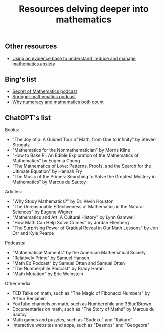 ﻿---
backlinks:
- title: Teaching Mathematics
  url: /memex/sense/Teaching/Mathematics/teaching-mathematics.html
title: Resources delving deeper into mathematics
---
## Other resources 

- [Using an evidence base to understand, reduce and manage mathematics anxiety](https://www.teachermagazine.com/au_en/articles/using-an-evidence-base-to-understand-reduce-and-manage-mathematics-anxiety)

## Bing's list 

- [Secret of Mathematics podcast](https://podcasts.ox.ac.uk/series/secrets-mathematics)
- [Springer mathematics podcast](https://www.springer.com/gp/campaign/mathematics-podcasts)
- [Why numeracy and mathematics both count](https://www.teachermagazine.com/au_en/articles/why-numeracy-and-mathematics-both-count)


## ChatGPT's list 

Books:

-   "The Joy of x: A Guided Tour of Math, from One to Infinity" by Steven Strogatz
-   "Mathematics for the Nonmathematician" by Morris Kline
-   "How to Bake Pi: An Edible Exploration of the Mathematics of Mathematics" by Eugenia Cheng
-   "The Mathematics of Love: Patterns, Proofs, and the Search for the Ultimate Equation" by Hannah Fry
-   "The Music of the Primes: Searching to Solve the Greatest Mystery in Mathematics" by Marcus du Sautoy

Articles:

-   "Why Study Mathematics?" by Dr. Kevin Houston
-   "The Unreasonable Effectiveness of Mathematics in the Natural Sciences" by Eugene Wigner
-   "Mathematics and Art: A Cultural History" by Lynn Gamwell
-   "How Math Can Help Solve Crimes" by Jordan Ellenberg
-   "The Surprising Power of Gradual Reveal in Our Math Lessons" by Jon Orr and Kyle Pearce

Podcasts:

-   "Mathematical Moments" by the American Mathematical Society
-   "Relatively Prime" by Samuel Hansen
-   "Math Ed Podcast" by Samuel Otten and Samuel Otten
-   "The Numberphile Podcast" by Brady Haran
-   "Math Mutation" by Eric Weinstein

Other media:

-   TED Talks on math, such as "The Magic of Fibonacci Numbers" by Arthur Benjamin
-   YouTube channels on math, such as Numberphile and 3Blue1Brown
-   Documentaries on math, such as "The Story of Maths" by Marcus du Sautoy
-   Math games and puzzles, such as "Sudoku" and "Kakuro"
-   Interactive websites and apps, such as "Desmos" and "Geogebra"